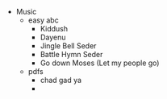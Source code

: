 - Music
	- easy abc
		- Kiddush
		- Dayenu
		- Jingle Bell Seder
		- Battle Hymn Seder
		- Go down Moses (Let my people go)
	- pdfs
		- chad gad ya
		-